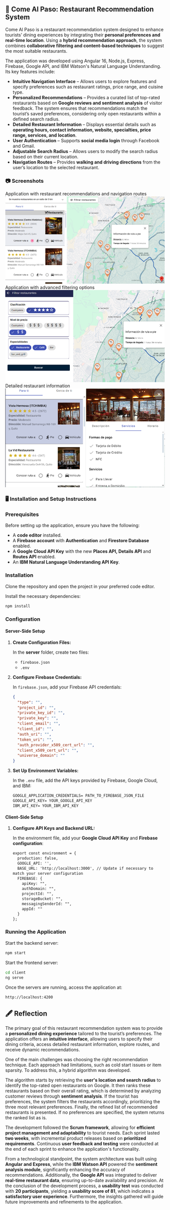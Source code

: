 ## 🚀 Come Al Paso: Restaurant Recommendation System

Come Al Paso is a restaurant recommendation system designed to enhance tourists’ dining experiences by integrating their **personal preferences and real-time location**. Using a **hybrid recommendation approach**, the system combines **collaborative filtering and content-based techniques** to suggest the most suitable restaurants.

The application was developed using Angular 16, Node.js, Express, Firebase, Google API, and IBM Watson's Natural Language Understanding. Its key features include:

- **Intuitive Navigation Interface** – Allows users to explore features and specify preferences such as restaurant ratings, price range, and cuisine type.
- **Personalized Recommendations** – Provides a curated list of top-rated restaurants based on **Google reviews and sentiment analysis** of visitor feedback. The system ensures that recommendations match the tourist’s saved preferences, considering only open restaurants within a defined search radius.
- **Detailed Restaurant Information** – Displays essential details such as **operating hours, contact information, website, specialties, price range, services, and location**.
- **User Authentication** – Supports **social media login** through Facebook and Gmail.
- **Adjustable Search Radius** – Allows users to modify the search radius based on their current location.
- **Navigation Routes** – Provides **walking and driving directions** from the user’s location to the selected restaurant.

### 📷 Screenshots
Application with restaurant recommendations and navigation routes
![routes and recomendations](/images/routes.png)
Application with advanced filtering options
![](/images/filter.png)
Detailed restaurant information
![](/images/information.png)
### 🖥 Installation and Setup Instructions
### Prerequisites

Before setting up the application, ensure you have the following:

- A **code editor** installed.
- A **Firebase account** with **Authentication** and **Firestore Database** enabled.
- A **Google Cloud API Key** with the new **Places API, Details API** and **Routes API** enabled.
- An **IBM Natural Language Understanding API Key**.

### Installation

Clone the repository and open the project in your preferred code editor.

Install the necessary dependencies:

```bash
npm install

```

### Configuration

#### Server-Side Setup

1. **Create Configuration Files:**
    
    In the **server** folder, create two files:
    
    - `firebase.json`
    - `.env`
2. **Configure Firebase Credentials:**
    
    In `firebase.json`, add your Firebase API credentials:
    
    ```json
    {
      "type": "",
      "project_id": "",
      "private_key_id": "",
      "private_key": "",
      "client_email": "",
      "client_id": "",
      "auth_uri": "",
      "token_uri": "",
      "auth_provider_x509_cert_url": "",
      "client_x509_cert_url": "",
      "universe_domain": ""
    }
    
    ```
    
3. **Set Up Environment Variables:**
    
    In the `.env` file, add the API keys provided by Firebase, Google Cloud, and IBM:
    
    ```
    GOOGLE_APPLICATION_CREDENTIALS= PATH_TO_FIREBASE_JSON_FILE
    GOOGLE_API_KEY= YOUR_GOOGLE_API_KEY
    IBM_API_KEY= YOUR_IBM_API_KEY
    
    ```
    

#### Client-Side Setup

1. **Configure API Keys and Backend URL:**
    
    In the environment file, add your **Google Cloud API Key** and **Firebase configuration**:
    
    ```tsx
    export const environment = {
      production: false,
      GOOGLE_API: '',
      BASE_URL: 'http://localhost:3000', // Update if necessary to match your server configuration
      FIREBASE: {
        apiKey: "",
        authDomain: "",
        projectId: "",
        storageBucket: "",
        messagingSenderId: "",
        appId: ""
      }
    };
    
    ```
    

### Running the Application

Start the backend server:

```bash
npm start
```

Start the frontend server:

```bash
cd client
ng serve
```

Once the servers are running, access the application at:

```
http://localhost:4200
```

## 🖋 Reflection

The primary goal of this restaurant recommendation system was to provide a **personalized dining experience** tailored to the tourist’s preferences. The application offers an **intuitive interface**, allowing users to specify their dining criteria, access detailed restaurant information, explore routes, and receive dynamic recommendations.

One of the main challenges was choosing the right recommendation technique. Each approach had limitations, such as cold start issues or item sparsity. To address this, a hybrid algorithm was developed.

The algorithm starts by retrieving the **user's location and search radius** to identify the top-rated open restaurants on Google. It then ranks these restaurants based on their overall rating, which is determined by analyzing customer reviews through **sentiment analysis**. If the tourist has preferences, the system filters the restaurants accordingly, prioritizing the three most relevant preferences. Finally, the refined list of recommended restaurants is presented. If no preferences are specified, the system returns the ranked list as is.

The development followed the **Scrum framework**, allowing for **efficient project management and adaptability** to tourist needs. Each sprint lasted **two weeks**, with incremental product releases based on **prioritized requirements**. Continuous **user feedback and testing** were conducted at the end of each sprint to enhance the application's functionality.

From a technological standpoint, the system architecture was built using **Angular and Express**, while the **IBM Watson API** powered the **sentiment analysis module**, significantly enhancing the accuracy of recommendations. Additionally, the **Google API** was integrated to deliver **real-time restaurant data**, ensuring up-to-date availability and precision. At the conclusion of the development process, a **usability test** was conducted with **20 participants**, yielding a **usability score of 81**, which indicates a **satisfactory user experience**. Furthermore, the insights gathered will guide future improvements and refinements to the application.